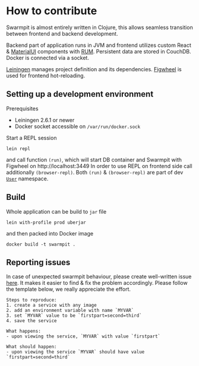 # How to contribute

Swarmpit is almost entirely written in Clojure, this allows seamless transition between frontend and backend development.

Backend part of application runs in JVM and frontend utilizes custom React & [MaterialUI](http://www.material-ui.com/) components with [RUM](https://github.com/tonsky/rum). Persistent data are stored in CouchDB. Docker is connected via a
socket.

[Leiningen](https://leiningen.org) manages project definition and its dependencies. [Figwheel](https://github.com/bhauman/lein-figwheel) is used for frontend hot-reloading.

## Setting up a development environment

Prerequisites
- Leiningen 2.6.1 or newer
- Docker socket accessible on `/var/run/docker.sock`

Start a REPL session

```
lein repl
```

and call function `(run)`, which will start DB container and Swarmpit with Figwheel on http://localhost:3449
In order to use REPL on frontend side call additionally `(browser-repl)`. Both `(run)` & `(browser-repl)` are
part of dev [`User`](dev/user.clj) namespace.

## Build

Whole application can be build to `jar` file 

```
lein with-profile prod uberjar
```

and then packed into Docker image

```
docker build -t swarmpit .
```

## Reporting issues

In case of unexpected swarmpit behaviour, please create well-written issue [here](https://github.com/swarmpit/swarmpit/issues/new). It makes it easier to find & fix the problem accordingly. Please follow the template below, we really appreciate the effort.
```
Steps to reproduce:
1. create a service with any image
2. add an environment variable with name `MYVAR`
3. set `MYVAR` value to be `firstpart=second=third`
4. save the service

What happens:
- upon viewing the service, `MYVAR` with value `firstpart` 

What should happen:
- upon viewing the service `MYVAR` should have value `firstpart=second=third`
```
